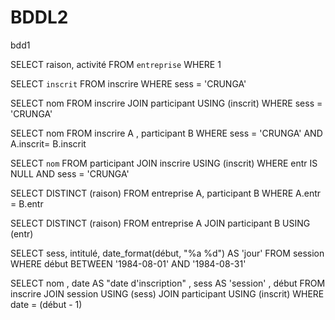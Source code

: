 
# BDDL2
bdd1

SELECT raison, activité FROM `entreprise` WHERE 1 

SELECT `inscrit` FROM inscrire WHERE sess = 'CRUNGA' 

SELECT nom FROM inscrire JOIN participant USING (inscrit) WHERE sess = 'CRUNGA' 

SELECT nom FROM inscrire A , participant B WHERE sess = 'CRUNGA' AND A.inscrit= B.inscrit 

SELECT `nom` FROM participant JOIN inscrire USING (inscrit) WHERE entr IS NULL AND sess = 'CRUNGA' 

SELECT DISTINCT (raison) FROM entreprise A, participant B WHERE A.entr = B.entr 

SELECT DISTINCT (raison) FROM entreprise A JOIN participant B USING (entr)

SELECT sess, intitulé, date_format(début, "%a %d") AS 'jour' FROM session WHERE début BETWEEN '1984-08-01' AND '1984-08-31' 

SELECT nom , date AS "date d'inscription" , sess AS 'session' , début FROM inscrire JOIN session USING (sess) JOIN participant USING (inscrit) WHERE date = (début - 1)


